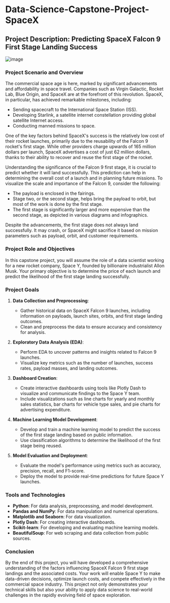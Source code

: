 # Data-Science-Capstone-Project-SpaceX

## Project Description: Predicting SpaceX Falcon 9 First Stage Landing Success


![image](https://github.com/user-attachments/assets/1daafee8-e6c2-42b3-986d-c5d0c4550744)




### Project Scenario and Overview

The commercial space age is here, marked by significant advancements and affordability in space travel. Companies such as Virgin Galactic, Rocket Lab, Blue Origin, and SpaceX are at the forefront of this revolution. SpaceX, in particular, has achieved remarkable milestones, including:

- Sending spacecraft to the International Space Station (ISS).
- Developing Starlink, a satellite internet constellation providing global satellite Internet access.
- Conducting manned missions to space.

One of the key factors behind SpaceX's success is the relatively low cost of their rocket launches, primarily due to the reusability of the Falcon 9 rocket's first stage. While other providers charge upwards of 165 million dollars per launch, SpaceX advertises a cost of just 62 million dollars, thanks to their ability to recover and reuse the first stage of the rocket.

Understanding the significance of the Falcon 9 first stage, it is crucial to predict whether it will land successfully. This prediction can help in determining the overall cost of a launch and in planning future missions. To visualize the scale and importance of the Falcon 9, consider the following:
- The payload is enclosed in the fairings.
- Stage two, or the second stage, helps bring the payload to orbit, but most of the work is done by the first stage.
- The first stage is significantly larger and more expensive than the second stage, as depicted in various diagrams and infographics.

Despite the advancements, the first stage does not always land successfully. It may crash, or SpaceX might sacrifice it based on mission parameters such as payload, orbit, and customer requirements.

### Project Role and Objectives

In this capstone project, you will assume the role of a data scientist working for a new rocket company, Space Y, founded by billionaire industrialist Allon Musk. Your primary objective is to determine the price of each launch and predict the likelihood of the first stage landing successfully.

### Project Goals

1. **Data Collection and Preprocessing**:
   - Gather historical data on SpaceX Falcon 9 launches, including information on payloads, launch sites, orbits, and first stage landing outcomes.
   - Clean and preprocess the data to ensure accuracy and consistency for analysis.

2. **Exploratory Data Analysis (EDA)**:
   - Perform EDA to uncover patterns and insights related to Falcon 9 launches.
   - Visualize key metrics such as the number of launches, success rates, payload masses, and landing outcomes.

3. **Dashboard Creation**:
   - Create interactive dashboards using tools like Plotly Dash to visualize and communicate findings to the Space Y team.
   - Include visualizations such as line charts for yearly and monthly sales statistics, bar charts for vehicle type sales, and pie charts for advertising expenditure.

4. **Machine Learning Model Development**:
   - Develop and train a machine learning model to predict the success of the first stage landing based on public information.
   - Use classification algorithms to determine the likelihood of the first stage being reused.

5. **Model Evaluation and Deployment**:
   - Evaluate the model's performance using metrics such as accuracy, precision, recall, and F1-score.
   - Deploy the model to provide real-time predictions for future Space Y launches.

### Tools and Technologies

- **Python**: For data analysis, preprocessing, and model development.
- **Pandas and NumPy**: For data manipulation and numerical operations.
- **Matplotlib and Seaborn**: For data visualization.
- **Plotly Dash**: For creating interactive dashboards.
- **Scikit-learn**: For developing and evaluating machine learning models.
- **BeautifulSoup**: For web scraping and data collection from public sources.

### Conclusion

By the end of this project, you will have developed a comprehensive understanding of the factors influencing SpaceX Falcon 9 first stage landings and the associated costs. Your work will enable Space Y to make data-driven decisions, optimize launch costs, and compete effectively in the commercial space industry. This project not only demonstrates your technical skills but also your ability to apply data science to real-world challenges in the rapidly evolving field of space exploration.
